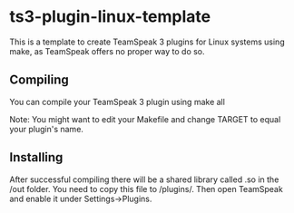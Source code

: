 ts3-plugin-linux-template
==============

This is a template to create TeamSpeak 3 plugins for Linux systems using make, as TeamSpeak offers no proper way to do so.

Compiling
--------------

You can compile your TeamSpeak 3 plugin using
	make all

Note: You might want to edit your Makefile and change TARGET to equal your plugin's name.

Installing
--------------

After successful compiling there will be a shared library called <targetname>.so in the /out folder. You need to copy this file to <teamspeak directory>/plugins/. Then open TeamSpeak and enable it under Settings->Plugins.



